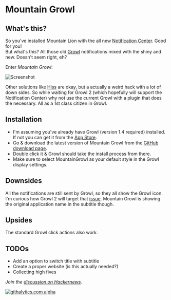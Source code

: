 # Mountain Growl

## What's this?

So you've installed Mountain Lion with the all new [Notification Center](http://www.apple.com/osx/whats-new/#notification-center). Good for you!  
But what's this? All those old [Growl](http://growl.info) notifications mixed with the shiny and new. Doesn't seem right, eh?

Enter _Mountain Growl_:

![Screenshot](http://github.com/stigi/mountaingrowl/raw/master/screenshots/mountain_growl.png)

Other solutions like [Hiss](http://collect3.com.au/hissapp/) are okay, but a actually a weird hack with a lot of down sides. So while waiting for Growl 2 (which hopefully will support the Notification Center) why not use the current Growl with a plugin that does the necessary. All as a 1st class citizen in Growl.


## Installation

- I'm assuming you've already have Growl (version 1.4 required) installed. If not you can get it from the [App Store](http://itunes.apple.com/de/app/growl/id467939042?mt=12).
- Go & download the latest version of Mountain Growl from the [GitHub download page](https://github.com/stigi/MountainGrowl/downloads).
- Double click it & Growl should take the install process from there.
- Make sure to select MountainGrowl as your default style in the Growl display settings.


## Downsides

All the notifications are still sent by Growl, so they all show the Growl icon. I'm curious how Growl 2 will target that [issue](https://github.com/stigi/MountainGrowl/issues/1). Mountain Growl is showing the original application name in the subtitle though.


## Upsides

The standard Growl click actions also work.


## TODOs

- Add an option to switch title with subtitle
- Create a proper website (is this actually needed?)
- Collecting high fives

_Join the [discussion on Hackernews](http://news.ycombinator.com/item?id=4371043)._

[![githalytics.com alpha](https://cruel-carlota.pagodabox.com/064d3fb2c2b1b4370756d7b8bd36d853 "githalytics.com")](http://githalytics.com/stigi/MountainGrowl)